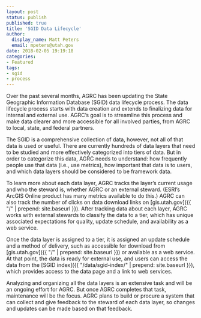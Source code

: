 ```yaml
---
layout: post
status: publish
published: true
title: 'SGID Data Lifecycle'
author:
  display_name: Matt Peters
  email: mpeters@utah.gov
date: 2018-02-05 19:19:18
categories:
- Featured
tags:
- sgid
- process
---
```


Over the past several months, AGRC has been updating the State Geographic Information Database (SGID) data lifecycle process. The data lifecycle process starts with data creation and extends to finalizing data for internal and external use. AGRC’s goal is to streamline this process and make data clearer and more accessible for all involved parties, from AGRC to local, state, and federal partners.

The SGID is a comprehensive collection of data, however, not all of that data is used or useful. There are currently hundreds of data layers that need to be studied and more effectively categorized into tiers of data. But in order to categorize this data, AGRC needs to understand: how frequently people use that data (i.e., use metrics), how important that data is to users, and which data layers should be considered to be framework data.

To learn more about each data layer, AGRC tracks the layer’s current usage and who the steward is, whether AGRC or an external steward. (ESRI’s ArcGIS Online product has many metrics available to do this.) AGRC can also track the number of clicks on data download links on [gis.utah.gov]({{ "/" | prepend: site.baseurl }}). After tracking data about each layer, AGRC works with external stewards to classify the data to a tier, which has unique associated expectations for quality, update schedule, and availability as a web service.

Once the data layer is assigned to a tier, it is assigned an update schedule and a method of delivery, such as accessible for download from [gis.utah.gov]({{ "/" | prepend: site.baseurl }}) or available as a web service. At that point, the data is ready for external use, and users can access the data from the [SGID index]({{ "/data/sgid-index/" | prepend: site.baseurl }}), which provides access to the data page and a link to web services.

Analyzing and organizing all the data layers is an extensive task and will be an ongoing effort for AGRC. But once AGRC completes that task, maintenance will be the focus. AGRC plans to build or procure a system that can collect and give feedback to the steward of each data layer, so changes and updates can be made based on that feedback.
